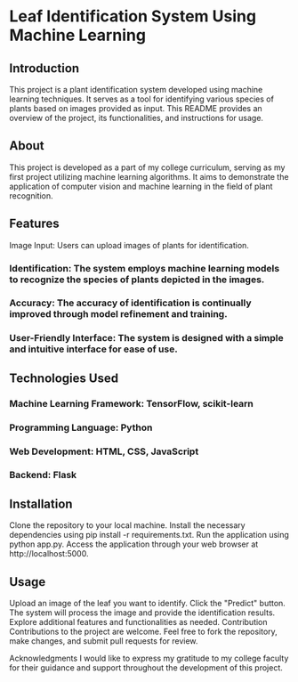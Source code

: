 
# Leaf Identification System Using Machine Learning

## Introduction
This project is a plant identification system developed using machine learning techniques. It serves as a tool for identifying various species of plants based on images provided as input. This README provides an overview of the project, its functionalities, and instructions for usage.

## About
This project is developed as a part of my college curriculum, serving as my first project utilizing machine learning algorithms. It aims to demonstrate the application of computer vision and machine learning in the field of plant recognition.

## Features
Image Input: Users can upload images of plants for identification.
### Identification: The system employs machine learning models to recognize the species of plants depicted in the images.
### Accuracy: The accuracy of identification is continually improved through model refinement and training.
### User-Friendly Interface: The system is designed with a simple and intuitive interface for ease of use.
## Technologies Used
### Machine Learning Framework: TensorFlow, scikit-learn
### Programming Language: Python
### Web Development: HTML, CSS, JavaScript
### Backend: Flask
## Installation
Clone the repository to your local machine.
Install the necessary dependencies using pip install -r requirements.txt.
Run the application using python app.py.
Access the application through your web browser at http://localhost:5000.
## Usage
Upload an image of the leaf you want to identify.
Click the "Predict" button.
The system will process the image and provide the identification results.
Explore additional features and functionalities as needed.
Contribution
Contributions to the project are welcome. Feel free to fork the repository, make changes, and submit pull requests for review.

Acknowledgments
I would like to express my gratitude to my college faculty for their guidance and support throughout the development of this project.

